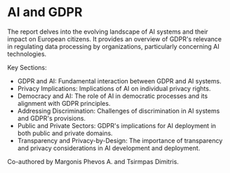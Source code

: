 # AI and GDPR

The report delves into the evolving landscape of AI systems and their impact on European citizens. It provides an overview of GDPR's relevance in regulating data processing by organizations, particularly concerning AI technologies. 

Key Sections:

* GDPR and AI: Fundamental interaction between GDPR and AI systems.
* Privacy Implications: Implications of AI on individual privacy rights.
* Democracy and AI: The role of AI in democratic processes and its alignment with GDPR principles.
* Addressing Discrimination: Challenges of discrimination in AI systems and GDPR's provisions.
* Public and Private Sectors: GDPR's implications for AI deployment in both public and private domains.
* Transparency and Privacy-by-Design: The importance of transparency and privacy considerations in AI development and deployment.

Co-authored by Margonis Phevos A. and Tsirmpas Dimitris.